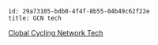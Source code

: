 ```
id: 29a73105-bdb0-4f4f-8b55-04b49c62f22e
title: GCN tech
```

[Clobal Cycling Network Tech][1]

[1]: https://www.globalcyclingnetwork.com/category/gcn-tech
